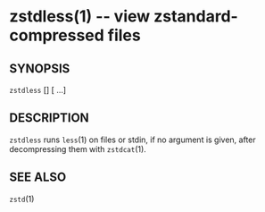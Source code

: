 zstdless(1) -- view zstandard-compressed files
============================================================================

SYNOPSIS
--------

`zstdless` [<flags>] [<file> ...]


DESCRIPTION
-----------
`zstdless` runs `less`(1) on files or stdin, if no <file> argument is given, after decompressing them with `zstdcat`(1).

SEE ALSO
--------
`zstd`(1)
